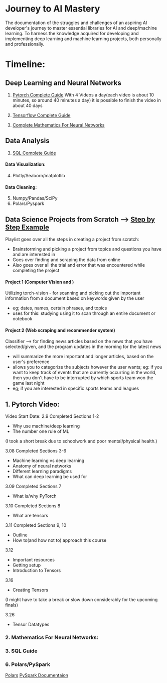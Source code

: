 # Journey to AI Mastery
The documentation of the struggles and challenges of an aspiring AI developer's journey to master essential libraries for AI and deep/machine learning. To harness the knowledge acquired for developing and implementing deep learning and machine learning projects, both personally and professionally.  

# Timeline:
## Deep Learning and Neural Networks
1. [Pytorch Complete Guide](https://www.youtube.com/watch?v=Z_ikDlimN6A&t=2364s&pp=ygUHcHl0b3JjaA%3D%3D)
With 4 Videos a day(each video is about 10 minutes, so around 40 minutes a day) it is possible to finish the video in about 40 days

2. [Tensorflow Complete Guide](https://www.youtube.com/watch?v=tpCFfeUEGs8)

3. [Complete Mathematics For Neural Networks](https://www.youtube.com/watch?v=Ixl3nykKG9M&t=1s&pp=ygUhY29tcGxldGUgbWF0aCBmb3IgbmV1cmFsIG5ldHdvcmtz)

## Data Analysis
3. [SQL Complete Guide](https://www.youtube.com/watch?v=HXV3zeQKqGY)

#### Data Visualization:
4. Plotly/Seaborn/matplotlib

#### Data Cleaning:
5. Numpy/Pandas/SciPy
6. Polars/Pyspark

## Data Science Projects from Scratch --> [Step by Step Example](https://www.youtube.com/playlist?list=PL2zq7klxX5ASFejJj80ob9ZAnBHdz5O1t)
Playlist goes over all the steps in creating a project from scratch:
- Brainstorming and picking a project from topics and questions you have and are interested in
- Goes over finding and scraping the data from online
- Also goes over all the trial and error that was encountered while completing the project

#### Project 1 (Computer Vision and )
Utilizing torch-vision - for scanning and picking out the important information from a document based on keywords given by the user
- eg; dates, names, certain phrases, and topics
- uses for this: studying using it to scan through an entire document or notebook

#### Project 2 (Web scraping and recommender system)
Classifier --> for finding news articles based on the news that you have selected/given, and the program updates in the morning for the latest news
- will summarize the more important and longer articles, based on the user's preference 
- allows you to categorize the subjects however the user wants; eg: if you want to keep track of events that are currently occurring in the world, then you don't have to be interrupted by which sports team won the game last night
- eg; if you are interested in specific sports teams and leagues



## 1. Pytorch Video:

Video Start Date: 2.9
Completed Sections 1-2
- Why use machine/deep learning
- The number one rule of ML

(I took a short break due to schoolwork and poor mental/physical health.)

3.08
Completed Sections 3-6
- Machine learning vs deep learning
- Anatomy of neural networks
- Different learning paradigms
- What can deep learning be used for

3.09
Completed Sections 7
- What is/why PyTorch

3.10
Completed Sections 8
- What are tensors

3.11
Completed Sections 9, 10
- Outline
- How to(and how not to) approach this course

3.12
- Important resources
- Getting setup
- Introduction to Tensors

3.16
- Creating Tensors


(I might have to take a break or slow down considerably for the upcoming finals)

3.26
- Tensor Datatypes


### 2. Mathematics For Neural Networks:



### 3. SQL Guide


### 6. Polars/PySpark
[Polars](https://realpython.com/polars-python/)
[PySpark Documentaion](https://domino.ai/data-science-dictionary/pyspark)

















